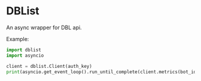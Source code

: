 # DBList

An async wrapper for DBL api.

Example:
```py
import dblist
import asyncio

client = dblist.Client(auth_key)
print(asyncio.get_event_loop().run_until_complete(client.metrics(bot_id)))
```
